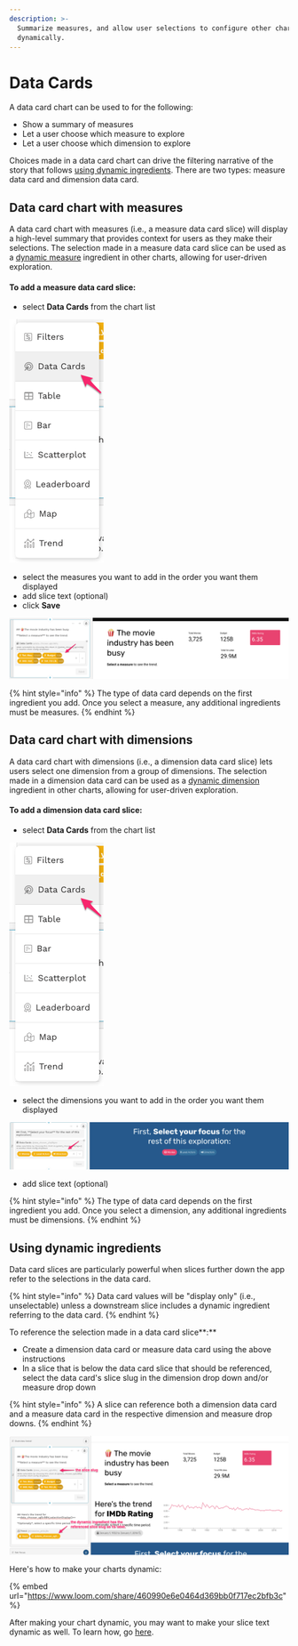 ```yaml
---
description: >-
  Summarize measures, and allow user selections to configure other charts
  dynamically.
---
```


# Data Cards

A data card chart can be used to for the following:

* Show a summary of measures
* Let a user choose which measure to explore 
* Let a user choose which dimension to explore

Choices made in a data card chart can drive the filtering narrative of the story that follows [using dynamic ingredients](data-card.md#using-dynamic-ingredients). There are two types: measure data card and dimension data card.

## Data card chart with measures

A data card chart with measures \(i.e., a measure data card slice\) will display a high-level summary that provides context for users as they make their selections. The selection made in a measure data card slice can be used as a [dynamic measure](data-card.md#using-dynamic-ingredients) ingredient in other charts, allowing for user-driven exploration.

#### To add a measure data card slice:

* select **Data Cards** from the chart list

![](../../../.gitbook/assets/image%20%28192%29.png)

* select the measures you want to add in the order you want them displayed
* add slice text \(optional\)
* click **Save**

![](../../../.gitbook/assets/image%20%28212%29.png)

{% hint style="info" %}
The type of data card depends on the first ingredient you add. Once you select a measure, any additional ingredients must be measures. 
{% endhint %}

## Data card chart with dimensions

A data card chart with dimensions \(i.e., a dimension data card slice\) lets users select one dimension from a group of dimensions. The selection made in a dimension data card can be used as a [dynamic dimension](data-card.md#using-dynamic-ingredients) ingredient in other charts, allowing for user-driven exploration.

#### To add a dimension data card slice:

* select **Data Cards** from the chart list

![](../../../.gitbook/assets/image%20%28199%29.png)

* select the dimensions you want to add in the order you want them displayed

![](../../../.gitbook/assets/image%20%28205%29.png)

* add slice text \(optional\)

{% hint style="info" %}
The type of data card depends on the first ingredient you add. Once you select a dimension, any additional ingredients must be dimensions. 
{% endhint %}

## Using dynamic ingredients

Data card slices are particularly powerful when slices further down the app refer to the selections in the data card.

{% hint style="info" %}
Data card values will be "display only" \(i.e., unselectable\) unless a downstream slice includes a dynamic ingredient referring to the data card.
{% endhint %}

To reference the selection made in a data card slice**:** 

* Create a dimension data card or measure data card using the above instructions
* In a slice that is below the data card slice that should be referenced, select the data card's slice slug in the dimension drop down and/or measure drop down

{% hint style="info" %}
A slice can reference both a dimension data card and a measure data card in the respective dimension and measure drop downs.
{% endhint %}

![Select a dynamic ingredient to your chart to make it interactive ](../../../.gitbook/assets/image%20%28249%29.png)

Here's how to make your charts dynamic:

{% embed url="https://www.loom.com/share/460990e6e0464d369bb0f717ec2bfb3c" %}

After making your chart dynamic, you may want to make your slice text dynamic as well. To learn how, go [here](../slices/dynamic-text.md). 

